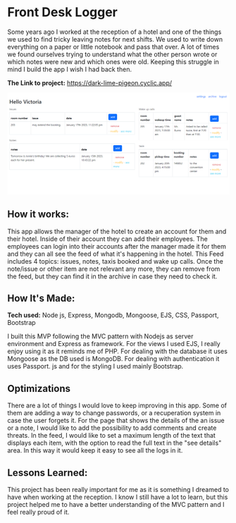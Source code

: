 # Front Desk Logger

Some years ago I worked at the reception of a hotel and one of the things we used to find tricky leaving notes for next shifts. We used to write down everything on a paper or little notebook and pass that over. A lot of times we found ourselves trying to understand what the other person wrote or which notes were new and which ones were old. Keeping this struggle in mind I build the app I wish I had back then.

**The Link to project:** https://dark-lime-pigeon.cyclic.app/

![feed of the app](feed_img.png)

## How it works:

This app allows the manager of the hotel to create an account for them and their hotel. Inside of their account they can add their employees. The employees can login into their accounts after the manager made it for them and they can all see the feed of what it's happening in the hotel. This Feed includes 4 topics: issues, notes, taxis booked and wake up calls. Once the note/issue or other item are not relevant any more, they can remove from the feed, but they can find it in the archive in case they need to check it. 

## How It's Made:

**Tech used:** Node js, Express, Mongodb, Mongoose, EJS, CSS, Passport, Bootstrap

I built this MVP following the MVC pattern with Nodejs as server environment and Express as framework. For the views I used EJS, I really enjoy using it as it reminds me of PHP. For dealing with the database it uses Mongoose as the DB used is MongoDB. For dealing with authentication it uses Passport. js and for the styling I used mainly Bootstrap.

## Optimizations

There are a lot of things I would love to keep improving in this app. Some of them are adding a way to change passwords, or a recuperation system in case the user forgets it. 
For the page that shows the details of the an issue or a note, I would like to add the possibility to add comments and create threats. 
In the feed, I would like to set a maximum length of the text that displays each item, with the option to read the full text in the "see details" area. In this way it would keep it easy to see all the logs in it.

## Lessons Learned:

This project has been really important for me as it is something I dreamed to have when working at the reception. I know I still have a lot to learn, but this project helped me to have a better understanding of the MVC pattern and I feel really proud of it.


